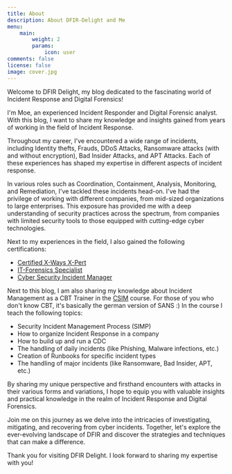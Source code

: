 ```yaml
---
title: About
description: About DFIR-Delight and Me
menu:
    main: 
        weight: 2
        params:
            icon: user
comments: false
license: false
image: cover.jpg
---
```


Welcome to DFIR Delight, my blog dedicated to the fascinating world of Incident Response and Digital Forensics!

I'm Moe, an experienced Incident Responder and Digital Forensic analyst. With this blog, I want to share my knowledge and insights gained from years of working in the field of Incident Response.

Throughout my career, I've encountered a wide range of incidents, including Identity thefts, Frauds, DDoS Attacks, Ransomware attacks (with and without encryption), Bad Insider Attacks, and APT Attacks. Each of these experiences has shaped my expertise in different aspects of incident response.

In various roles such as Coordination, Containment, Analysis, Monitoring, and Remediation, I've tackled these incidents head-on. I've had the privilege of working with different companies, from mid-sized organizations to large enterprises. This exposure has provided me with a deep understanding of security practices across the spectrum, from companies with limited security tools to those equipped with cutting-edge cyber technologies.

Next to my experiences in the field, I also gained the following certifications:

- [Certified X-Ways X-Pert](https://www.x-ways.net/x-pert/certificate.html?X=B876)
- [IT-Forensics Specialist](https://www.cbt-training.de/seminar/it-forensik-spezialist-cert-itfs.html)
- [Cyber Security Incident Manager](https://www.cbt-training.de/seminar/zertifizierung-zum-cyber-security-incident-manager.html)

Next to this blog, I am also sharing my knowledge about Incident Management as a CBT Trainer in the [CSIM](https://www.cbt-training.de/seminar/zertifizierung-zum-cyber-security-incident-manager.html) course. For those of you who don't know CBT, it's basically the german version of SANS :) In the course I teach the following topics:

- Security Incident Management Process (SIMP)
- How to organize Incident Response in a company
- How to build up and run a CDC
- The handling of daily incidents (like Phishing, Malware infections, etc.)
- Creation of Runbooks for specific incident types
- The handling of major incidents (like Ransomware, Bad Insider, APT, etc.)

By sharing my unique perspective and firsthand encounters with attacks in their various forms and variations, I hope to equip you with valuable insights and practical knowledge in the realm of Incident Response and Digital Forensics.

Join me on this journey as we delve into the intricacies of investigating, mitigating, and recovering from cyber incidents. Together, let's explore the ever-evolving landscape of DFIR and discover the strategies and techniques that can make a difference.

Thank you for visiting DFIR Delight. I look forward to sharing my expertise with you!